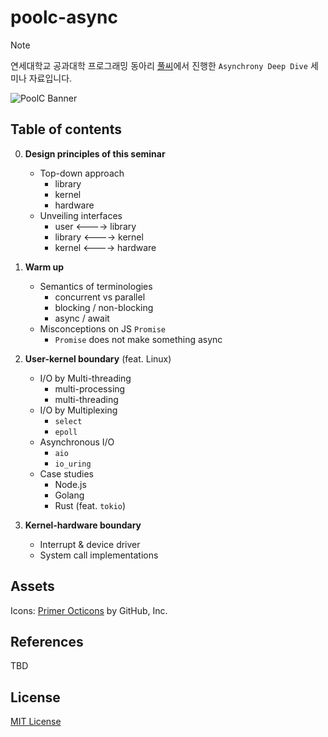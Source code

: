 # poolc-async

> [!NOTE]
> 연세대학교 공과대학 프로그래밍 동아리 [풀씨](https://poolc.org/)에서 진행한 `Asynchrony Deep Dive` 세미나 자료입니다.

![PoolC Banner](https://poolc.org/assets/main-banner-DAW2HCpy.png)

## Table of contents

0. **Design principles of this seminar**

   - Top-down approach
     - library
     - kernel
     - hardware
   - Unveiling interfaces
     - user <----> library
     - library <----> kernel
     - kernel <----> hardware

1. **Warm up**

   - Semantics of terminologies
     - concurrent vs parallel
     - blocking / non-blocking
     - async / await
   - Misconceptions on JS `Promise`
     - `Promise` does not make something async

2. **User-kernel boundary** (feat. Linux)

   - I/O by Multi-threading
     - multi-processing
     - multi-threading
   - I/O by Multiplexing
     - `select`
     - `epoll`
   - Asynchronous I/O
     - `aio`
     - `io_uring`
   - Case studies
     - Node.js
     - Golang
     - Rust (feat. `tokio`)

3. **Kernel-hardware boundary**

   - Interrupt & device driver
   - System call implementations

## Assets

Icons: [Primer Octicons](https://github.com/primer/octicons/tree/main) by GitHub, Inc.

## References

TBD

## License

[MIT License](LICENSE)
